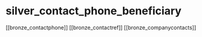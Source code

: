 # silver_contact_phone_beneficiary

[[bronze_contactphone]]
[[bronze_contactref]]
[[bronze_companycontacts]]
